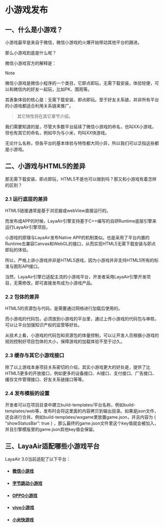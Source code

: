 # 小游戏发布

## 一、什么是小游戏？

小游戏最早是来自于微信，微信小游戏的火爆开始带动其他平台的跟进。

那么小游戏到底是什么呢？

微信小游戏官方的解释是：

> [!Note]
>
> 微信小游戏是微信小程序的一个类目，它即点即玩，无需下载安装，体验轻便，可以和微信内的好友一起玩，比如PK、围观等。

其表象体验的核心是：无需下载安装、即点即玩。至于好友关系链，并非所有平台的小游戏都适合利用关系链来推广。

> 其它特性将在其它章节介绍。

我们需要知道的是，尽管大多数平台延续了微信小游戏的命名，也叫XX小游戏，但也有其它的命名，例如华为与小米，均叫XX快游戏。

无论什么名称，但各平台的基本体验与特性都大同小异，所以我们可以泛指这些都是小游戏。



## 二、小游戏与HTML5的差异

那无需下载安装、即点即玩，HTML5不是也可以做到吗？那又和小游戏有着怎样的区别？

### 2.1 运行底层的差异

HTML5链接通常是基于浏览器或webView直接运行的。

而发布成APP的时候，LayaAir引擎支持基于C++编写的自研Runtime底层引擎来运行LayaAir引擎项目。

小游戏的原理与LayaAir发布Native APP的机制类似。也是采用了平台内置的Runtime去兼容Canvas和WebGL的接口，从而实现HTML5无需下载安装与即点即玩的体验。

所以，严格上讲小游戏并非是HTML5游戏，因为小游戏并非支持HTML5所有的标准与图形API接口。

当然，LayaAir引擎已适配主流的小游戏平台，开发者采用LayaAir引擎开发项目，无需修改，即可直接发布成为小游戏产品。

### 2.2 包体的差异

HTML5的资源包与代码，是需要通过网络进行加载后使用的。

而小游戏的代码包，必须放到小游戏的平台里，通过上传小游戏的代码包与审核，可以让平台加强知识产权的监管等好处。

从技术上看，小游戏的代码包和资源包的体量控制，可以让开发人员根据小游戏的规则控制好项目包体的大小，保障游戏的加载体验不至于过久。

### 2.3 缓存与其它小游戏接口

除了以上游戏本身项目关系密切的介绍，其实小游戏更大的好处是，提供了比HTML5更多的开放接口，例如更多的设备接口、AI接口、支付接口、广告接口、缓存文件管理接口、好友关系链接口等等。

### 2.4 发布模板的设置

开发者可以在项目目录中建立build-templates/平台名称，例如build-templates/web等，发布时会将这里面的内容拷贝到输出目录。如果是json文件，还会进行合并。例如build-templates/wxgame里放置game.json，并且内容为 { “showStatusBar”: true } ，那么最终的game.json文件里这个key值就会被加入，并且引擎模版里的game.json其他key值会保留。



## 三、LayaAir适配哪些小游戏平台

LayaAir 3.0当前适配了以下平台：

- #### [微信小游戏](./wechat/readme.md)

- #### [字节跳动小游戏](./byteDance/readme.md)

- ####  [OPPO小游戏](./OPPO/readme.md)

- #### [vivo小游戏](./vivo/readme.md)

- #### [小米快游戏](./xiaomi/readme.md)

